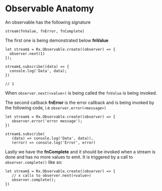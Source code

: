 # Observable Anatomy
An observable has the following signature

```
stream(fnValue, fnError, fnComplete)
```

The first one is being demonstrated below **fnValue**

```
let stream$ = Rx.Observable.create((observer) => {
  observer.next(1)
});

stream$.subscribe((data) => {
  console.log('Data', data);
})

// 1
```
When `observer.next(<value>)` is being called the `fnValue` is being invoked.

The second callback **fnError** is the error callback and is being invoked by the following code, i.e `observer.error(<message>)`

```
let stream$ = Rx.Observable.create((observer) => {
   observer.error('error message');
})

stream$.subscribe(
   (data) => console.log('Data', data)),
   (error) => console.log('Error', error) 
```

Lastly we have the **fnComplete** and it should be invoked when a stream is done and has no more values to emit. It is triggered by a call to `observer.complete()` like so:

```
let stream$ = Rx.Observable.create((observer) => {
   // x calls to observer.next(<value>)
   observer.complete();
})

